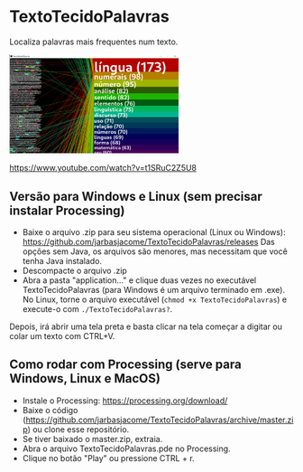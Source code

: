 # TextoTecidoPalavras
Localiza palavras mais frequentes num texto.

<img src="exemplo_tese_rogerio_lourenco.PNG" width="300"/>

https://www.youtube.com/watch?v=t1SRuC2Z5U8

## Versão para Windows e Linux (sem precisar instalar Processing)
- Baixe o arquivo .zip para seu sistema operacional (Linux ou Windows):
https://github.com/jarbasjacome/TextoTecidoPalavras/releases
Das opções sem Java, os arquivos são menores, mas necessitam que você tenha Java instalado.
- Descompacte o arquivo .zip
- Abra a pasta "application..." e clique duas vezes no executável TextoTecidoPalavras (para Windows é um arquivo terminado em .exe). No Linux, torne o arquivo executável (`chmod +x TextoTecidoPalavras`) e execute-o com `./TextoTecidoPalavras?`. 

Depois, irá abrir uma tela preta e basta clicar na tela começar a digitar ou colar um texto com CTRL+V.

## Como rodar com Processing (serve para Windows, Linux e MacOS)
- Instale o Processing: https://processing.org/download/
- Baixe o código (https://github.com/jarbasjacome/TextoTecidoPalavras/archive/master.zip) ou clone esse repositório.
- Se tiver baixado o master.zip, extraia.
- Abra o arquivo TextoTecidoPalavras.pde no Processing.
- Clique no botão "Play" ou pressione CTRL + r.
